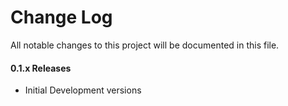 # Change Log
All notable changes to this project will be documented in this file.

#### 0.1.x Releases

- Initial Development versions
